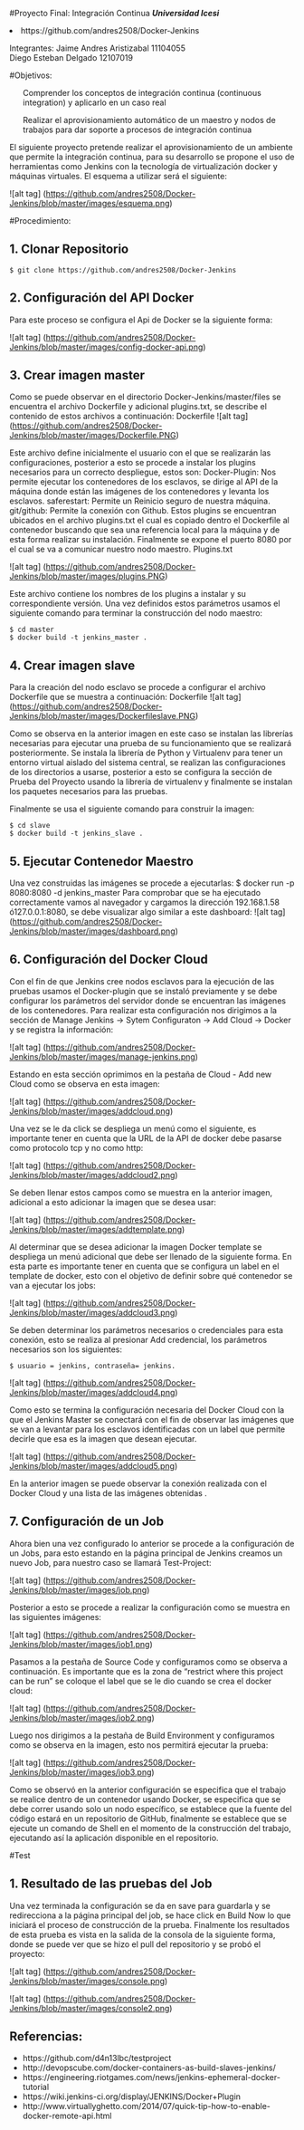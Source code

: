 #Proyecto Final: Integración Continua
<b><i>Universidad Icesi</i></b><br>
<li>https://github.com/andres2508/Docker-Jenkins </li>


Integrantes: 
    Jaime Andres Aristizabal 11104055                  
    Diego Esteban Delgado  12107019


#Objetivos:
<ul>Comprender los conceptos de integración continua (continuous integration) y aplicarlo en un caso real </ul>
<ul>Realizar el aprovisionamiento automático de un maestro y nodos de trabajos para dar soporte a procesos de integración continua</ul>


El siguiente proyecto pretende realizar el aprovisionamiento de un ambiente que permite la integración continua, para su  desarrollo se propone el uso de herramientas como Jenkins con la tecnología de virtualización docker y máquinas virtuales. El esquema a utilizar será el siguiente:

![alt tag] (https://github.com/andres2508/Docker-Jenkins/blob/master/images/esquema.png)


#Procedimiento:
## 1. Clonar Repositorio
```
$ git clone https://github.com/andres2508/Docker-Jenkins
```
## 2. Configuración del API Docker
Para este proceso se configura el Api de Docker se la siguiente forma:

![alt tag] (https://github.com/andres2508/Docker-Jenkins/blob/master/images/config-docker-api.png)

## 3. Crear imagen master
Como se puede observar en el directorio Docker-Jenkins/master/files se encuentra el archivo Dockerfile y adicional plugins.txt, se describe el contenido de estos archivos a continuación:
Dockerfile
![alt tag] (https://github.com/andres2508/Docker-Jenkins/blob/master/images/Dockerfile.PNG)


Este archivo define inicialmente el usuario con el que se realizarán las configuraciones, posterior a esto se procede a instalar los plugins necesarios para un correcto despliegue, estos son:
Docker-Plugin: Nos permite ejecutar los contenedores de los esclavos, se dirige al API de la máquina donde están las imágenes de los contenedores y levanta los esclavos. 
saferestart: Permite un Reinicio seguro de nuestra máquina.
git/github: Permite la conexión con Github.
Estos plugins se encuentran ubicados en el archivo plugins.txt el cual es copiado dentro el Dockerfile al contenedor buscando que sea una referencia local para la máquina y de esta forma realizar su instalación.
Finalmente se expone el puerto 8080 por el cual se va a comunicar nuestro nodo maestro.
Plugins.txt

![alt tag] (https://github.com/andres2508/Docker-Jenkins/blob/master/images/plugins.PNG)

Este archivo contiene los nombres de los plugins a instalar y su correspondiente versión.
Una vez definidos estos parámetros usamos el siguiente comando para terminar la construcción del nodo maestro:
```
$ cd master
$ docker build -t jenkins_master . 
```
## 4. Crear imagen slave
Para la creación del nodo esclavo se procede a configurar el archivo Dockerfile que se muestra a continuación:
  Dockerfile
  ![alt tag] (https://github.com/andres2508/Docker-Jenkins/blob/master/images/Dockerfileslave.PNG)

Como se observa en la anterior imagen en este caso se instalan las librerías necesarias para ejecutar una prueba de su funcionamiento que se realizará posteriormente. Se instala la librería de Python y Virtualenv para tener un entorno virtual aislado del sistema central, se realizan las configuraciones de los directorios a usarse, posterior a esto se configura la sección de Prueba del Proyecto usando la librería de virtualenv y finalmente se instalan los paquetes necesarios para las pruebas.


Finalmente se usa el siguiente comando para construir la imagen:
```
$ cd slave
$ docker build -t jenkins_slave . 
```
## 5. Ejecutar Contenedor Maestro
Una vez construidas las imágenes se procede a ejecutarlas:
$ docker run -p 8080:8080 -d jenkins_master
Para comprobar que se ha ejecutado correctamente vamos al navegador y cargamos la dirección 192.168.1.58 ó127.0.0.1:8080, se debe visualizar algo similar a este dashboard:
  ![alt tag] (https://github.com/andres2508/Docker-Jenkins/blob/master/images/dashboard.png)


## 6. Configuración del Docker Cloud 
Con el fin de que Jenkins cree nodos esclavos para la ejecución de las pruebas usamos el Docker-plugin que se instaló previamente y se debe configurar los parámetros del servidor donde se encuentran las imágenes de los contenedores.
Para realizar esta configuración nos dirigimos a la sección de Manage Jenkins → Sytem Configuraton → Add Cloud → Docker y se registra la información:

  ![alt tag] (https://github.com/andres2508/Docker-Jenkins/blob/master/images/manage-jenkins.png)

  
Estando en esta sección oprimimos en la pestaña de Cloud - Add new Cloud como se observa en esta imagen:

 ![alt tag] (https://github.com/andres2508/Docker-Jenkins/blob/master/images/addcloud.png)

Una vez se le da click se despliega un menú como el siguiente, es importante tener en cuenta que la URL de la API de docker debe pasarse como protocolo tcp y no como http:

 ![alt tag] (https://github.com/andres2508/Docker-Jenkins/blob/master/images/addcloud2.png)


Se deben llenar estos campos como se muestra en la anterior imagen,  adicional a esto adicionar la imagen que se desea usar:

![alt tag] (https://github.com/andres2508/Docker-Jenkins/blob/master/images/addtemplate.png)


Al determinar que se desea adicionar la imagen Docker template se despliega un menú adicional que debe ser llenado de la siguiente forma. En esta parte es importante tener en cuenta que se configura un label en el template de docker, esto con el objetivo de definir sobre qué contenedor se van a ejecutar los jobs:

![alt tag] (https://github.com/andres2508/Docker-Jenkins/blob/master/images/addcloud3.png)


Se deben determinar los parámetros necesarios o credenciales para esta conexión, esto se realiza al presionar Add credencial, los parámetros necesarios son los siguientes:  
```
$ usuario = jenkins, contraseña= jenkins.
```
![alt tag] (https://github.com/andres2508/Docker-Jenkins/blob/master/images/addcloud4.png)


Como esto se termina la configuración necesaria del Docker Cloud con la que el Jenkins Master se conectará con el fin de observar las imágenes que se van a levantar para los esclavos identificadas con un label que permite decirle que esa es la imagen que desean ejecutar. 

![alt tag] (https://github.com/andres2508/Docker-Jenkins/blob/master/images/addcloud5.png)

En la anterior imagen se puede observar la conexión realizada con el Docker Cloud y una lista de las imágenes obtenidas .


## 7. Configuración de un Job
Ahora bien una vez configurado lo anterior se procede a la configuración de un Jobs, para esto estando en la página principal de Jenkins creamos un nuevo Job, para nuestro caso se llamará Test-Project:

![alt tag] (https://github.com/andres2508/Docker-Jenkins/blob/master/images/job.png)


Posterior a esto se procede a realizar la configuración como se muestra en las siguientes imágenes:

![alt tag] (https://github.com/andres2508/Docker-Jenkins/blob/master/images/job1.png)

Pasamos a la pestaña de Source Code y configuramos como se observa a continuación. Es importante que es la zona de “restrict where this project can be run” se coloque el label que se le dio cuando se crea el docker cloud:

![alt tag] (https://github.com/andres2508/Docker-Jenkins/blob/master/images/job2.png)

Luego nos dirigimos a la pestaña de Build Environment y configuramos como se observa en la imagen, esto nos permitirá ejecutar la prueba: 

![alt tag] (https://github.com/andres2508/Docker-Jenkins/blob/master/images/job3.png)

Como se observó en la anterior configuración se especifica que el trabajo se realice dentro de un contenedor usando Docker, se especifica que se debe correr usando solo un nodo específico, se establece que la fuente del código estará en un repositorio de GitHub, finalmente se establece que se ejecute un comando de Shell en el momento de la construcción del trabajo, ejecutando así la aplicación disponible en el repositorio.

#Test
## 1. Resultado de las pruebas del Job
Una vez terminada la configuración se da en save para guardarla y se redirecciona a la página principal del job, se hace click en Build Now lo que iniciará el proceso de construcción de la prueba.
Finalmente los resultados de esta prueba es vista en la salida de la consola de la siguiente forma, donde se puede ver que se hizo el pull del repositorio y se probó el proyecto:

![alt tag] (https://github.com/andres2508/Docker-Jenkins/blob/master/images/console.png)

![alt tag] (https://github.com/andres2508/Docker-Jenkins/blob/master/images/console2.png)

## Referencias:
<ul>
<li>https://github.com/d4n13lbc/testproject</li>  
<li>http://devopscube.com/docker-containers-as-build-slaves-jenkins/
</li>
<li>https://engineering.riotgames.com/news/jenkins-ephemeral-docker-tutorial
</li>
<li>
https://wiki.jenkins-ci.org/display/JENKINS/Docker+Plugin
</li>
<li>http://www.virtuallyghetto.com/2014/07/quick-tip-how-to-enable-docker-remote-api.html
</li>
</ul>
 
